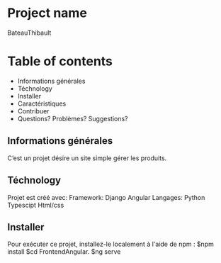 # Project name
BateauThibault

# Table of contents 
* Informations générales
* Téchnology
* Installer
* Caractéristiques
* Contribuer
* Questions? Problèmes? Suggestions?

## Informations générales
C’est un projet désire un site simple gérer les produits.

## Téchnology
Projet est créé avec:
Framework:
    Django
    Angular
Langages:
    Python
    Typescipt
    Html/css
    
## Installer
Pour exécuter ce projet, installez-le localement à l'aide de npm :
$npm install
$cd FrontendAngular.
$ng serve
